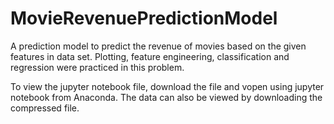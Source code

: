 # MovieRevenuePredictionModel

A prediction model to predict the revenue of movies based on the given features in data set.
Plotting, feature engineering, classification and regression were practiced in this problem.

To view the jupyter notebook file, download the file and vopen using jupyter notebook from Anaconda.
The data can also be viewed by downloading the compressed file.
